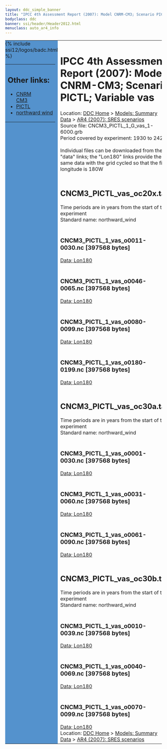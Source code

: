 ```yaml
---
layout: ddc_simple_banner
title: "IPCC 4th Assessment Report (2007): Model CNRM-CM3; Scenario PICTL; Variable vas"
bodyclass: ddc
banner: ssi/header/Header2012.html
menuclass: auto_ar4_info
---
```



<table width="100%" border="0" cellspacing="0" cellpadding="0" style="border-collapse: collapse;">
<tr style="margin:0;padding:0;border:0;">
<td style="margin:0;padding:0;border:0;height:1pt;width:150pt;background:#5492CD;" valign="top" >

<div id="lh-col2" class="auto_ar4_info">
<table class="menumain" bgcolor="#5492CD" cellspacing="0" width="100%" border="0">
<tr><td>
<h2> Other links:</h2>
<ul>
<li><a href="/auto/ar4/model-CNRM-CM3.html">CNRM<br/>CM3</a></li>
<li><a href="/auto/ar4/scenario-PICTL.html">PICTL</a></li>
<li><a href="/auto/ar4/var-northward_wind.html">northward wind</a></li>
</ul>
</td></tr>
{% include ssi12/logos/badc.html %}
</table>
</div>
</td>
<td><h1>IPCC 4th Assessment Report (2007): Model CNRM-CM3; Scenario PICTL; Variable vas</h1>

<!-- Breadcrumb1 -->
<div id="breadcrumb1" align="left">
Location: <a href="/index.html">DDC Home</a> > <a href="/sim/gcm_clim/">Models: Summary Data</a>
> <a href="/sim/gcm_clim/SRES_AR4/index.html">AR4 (2007): SRES scenarios</a>
</div>
<!-- End of Breadcrumb1 -->Source file: CNCM3_PICTL_1_G_vas_1-6000.grb
<br/>
Period covered by experiment: 1930 to 2429<br/>
<br/>Individual files can be downloaded from the "data" links; the "Lon180" links provide the same data
         with the grid cycled so that the first longitude is 180W<br/>
<br/><h2>CNCM3_PICTL_vas_oc20x.tar</h2>
Time periods are in years from the start of the experiment<br/>
Standard name: northward_wind<br>
<br/><h3>CNCM3_PICTL_1_vas_o0011-0030.nc [397568 bytes]</h3>
<a href="/cgi-bin/downl/ar4_nc/vas/CNCM3_PICTL_1_vas_o0011-0030.nc">Data; </a><a href="/cgi-bin/downl/ar4_nc/vas/CNCM3_PICTL_1_vas_o0011-0030.cyto180.nc"> Lon180</a><br/>
<br/><h3>CNCM3_PICTL_1_vas_o0046-0065.nc [397568 bytes]</h3>
<a href="/cgi-bin/downl/ar4_nc/vas/CNCM3_PICTL_1_vas_o0046-0065.nc">Data; </a><a href="/cgi-bin/downl/ar4_nc/vas/CNCM3_PICTL_1_vas_o0046-0065.cyto180.nc"> Lon180</a><br/>
<br/><h3>CNCM3_PICTL_1_vas_o0080-0099.nc [397568 bytes]</h3>
<a href="/cgi-bin/downl/ar4_nc/vas/CNCM3_PICTL_1_vas_o0080-0099.nc">Data; </a><a href="/cgi-bin/downl/ar4_nc/vas/CNCM3_PICTL_1_vas_o0080-0099.cyto180.nc"> Lon180</a><br/>
<br/><h3>CNCM3_PICTL_1_vas_o0180-0199.nc [397568 bytes]</h3>
<a href="/cgi-bin/downl/ar4_nc/vas/CNCM3_PICTL_1_vas_o0180-0199.nc">Data; </a><a href="/cgi-bin/downl/ar4_nc/vas/CNCM3_PICTL_1_vas_o0180-0199.cyto180.nc"> Lon180</a><br/>
<br/><h2>CNCM3_PICTL_vas_oc30a.tar</h2>
Time periods are in years from the start of the experiment<br/>
Standard name: northward_wind<br>
<br/><h3>CNCM3_PICTL_1_vas_o0001-0030.nc [397568 bytes]</h3>
<a href="/cgi-bin/downl/ar4_nc/vas/CNCM3_PICTL_1_vas_o0001-0030.nc">Data; </a><a href="/cgi-bin/downl/ar4_nc/vas/CNCM3_PICTL_1_vas_o0001-0030.cyto180.nc"> Lon180</a><br/>
<br/><h3>CNCM3_PICTL_1_vas_o0031-0060.nc [397568 bytes]</h3>
<a href="/cgi-bin/downl/ar4_nc/vas/CNCM3_PICTL_1_vas_o0031-0060.nc">Data; </a><a href="/cgi-bin/downl/ar4_nc/vas/CNCM3_PICTL_1_vas_o0031-0060.cyto180.nc"> Lon180</a><br/>
<br/><h3>CNCM3_PICTL_1_vas_o0061-0090.nc [397568 bytes]</h3>
<a href="/cgi-bin/downl/ar4_nc/vas/CNCM3_PICTL_1_vas_o0061-0090.nc">Data; </a><a href="/cgi-bin/downl/ar4_nc/vas/CNCM3_PICTL_1_vas_o0061-0090.cyto180.nc"> Lon180</a><br/>
<br/><h2>CNCM3_PICTL_vas_oc30b.tar</h2>
Time periods are in years from the start of the experiment<br/>
Standard name: northward_wind<br>
<br/><h3>CNCM3_PICTL_1_vas_o0010-0039.nc [397568 bytes]</h3>
<a href="/cgi-bin/downl/ar4_nc/vas/CNCM3_PICTL_1_vas_o0010-0039.nc">Data; </a><a href="/cgi-bin/downl/ar4_nc/vas/CNCM3_PICTL_1_vas_o0010-0039.cyto180.nc"> Lon180</a><br/>
<br/><h3>CNCM3_PICTL_1_vas_o0040-0069.nc [397568 bytes]</h3>
<a href="/cgi-bin/downl/ar4_nc/vas/CNCM3_PICTL_1_vas_o0040-0069.nc">Data; </a><a href="/cgi-bin/downl/ar4_nc/vas/CNCM3_PICTL_1_vas_o0040-0069.cyto180.nc"> Lon180</a><br/>
<br/><h3>CNCM3_PICTL_1_vas_o0070-0099.nc [397568 bytes]</h3>
<a href="/cgi-bin/downl/ar4_nc/vas/CNCM3_PICTL_1_vas_o0070-0099.nc">Data; </a><a href="/cgi-bin/downl/ar4_nc/vas/CNCM3_PICTL_1_vas_o0070-0099.cyto180.nc"> Lon180</a><br/>
<!-- Breadcrumb2 -->
<div id="breadcrumb2" align="left">
Location: <a href="/index.html">DDC Home</a> > <a href="/sim/gcm_clim/">Models: Summary Data</a>
> <a href="/sim/gcm_clim/SRES_AR4/index.html">AR4 (2007): SRES scenarios</a>
</div>
<!-- End of Breadcrumb2 --></td></tr></table>
